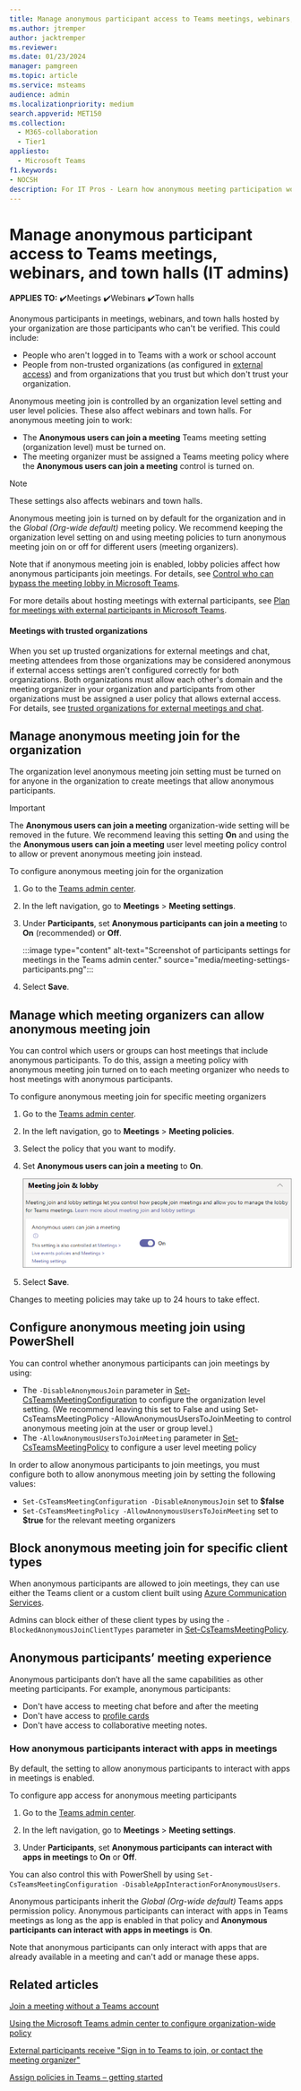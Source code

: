 ```yaml
--- 
title: Manage anonymous participant access to Teams meetings, webinars, and town halls (IT admins)
ms.author: jtremper
author: jacktremper
ms.reviewer: 
ms.date: 01/23/2024
manager: pamgreen
ms.topic: article
ms.service: msteams
audience: admin
ms.localizationpriority: medium
search.appverid: MET150
ms.collection: 
  - M365-collaboration
  - Tier1
appliesto: 
  - Microsoft Teams
f1.keywords:
- NOCSH
description: For IT Pros - Learn how anonymous meeting participation works in Microsoft Teams.
---
```


# Manage anonymous participant access to Teams meetings, webinars, and town halls (IT admins)

**APPLIES TO:** ✔️Meetings ✔️Webinars ✔️Town halls

Anonymous participants in meetings, webinars, and town halls hosted by your organization are those participants who can't be verified. This could include:

- People who aren't logged in to Teams with a work or school account 
- People from non-trusted organizations (as configured in [external access](trusted-organizations-external-meetings-chat.md)) and from organizations that you trust but which don't trust your organization.

Anonymous meeting join is controlled by an organization level setting and user level policies. These also affect webinars and town halls. For anonymous meeting join to work:
- The **Anonymous users can join a meeting** Teams meeting setting (organization level) must be turned on.
- The meeting organizer must be assigned a Teams meeting policy where the **Anonymous users can join a meeting** control is turned on.

> [!NOTE]
> These settings also affects webinars and town halls.

Anonymous meeting join is turned on by default for the organization and in the *Global (Org-wide default)* meeting policy. We recommend keeping the organization level setting on and using meeting policies to turn anonymous meeting join on or off for different users (meeting organizers).

Note that if anonymous meeting join is enabled, lobby policies affect how anonymous participants join meetings. For details, see [Control who can bypass the meeting lobby in Microsoft Teams](who-can-bypass-meeting-lobby.md).

For more details about hosting meetings with external participants, see [Plan for meetings with external participants in Microsoft Teams](plan-meetings-external-participants.md).

#### Meetings with trusted organizations

When you set up trusted organizations for external meetings and chat, meeting attendees from those organizations may be considered anonymous if external access settings aren't configured correctly for both organizations. Both organizations must allow each other's domain and the meeting organizer in your organization and participants from other organizations must be assigned a user policy that allows external access. For details, see [trusted organizations for external meetings and chat](trusted-organizations-external-meetings-chat.md).

## Manage anonymous meeting join for the organization

The organization level anonymous meeting join setting must be turned on for anyone in the organization to create meetings that allow anonymous participants.

> [!Important]
> The **Anonymous users can join a meeting** organization-wide setting will be removed in the future. We recommend leaving this setting **On** and using the the **Anonymous users can join a meeting** user level meeting policy control to allow or prevent anonymous meeting join instead.

To configure anonymous meeting join for the organization
1. Go to the [Teams admin center](https://admin.teams.microsoft.com).

1. In the left navigation, go to **Meetings** > **Meeting settings**.

1. Under **Participants**, set **Anonymous participants can join a meeting** to **On** (recommended) or **Off**.

    :::image type="content" alt-text="Screenshot of participants settings for meetings in the Teams admin center." source="media/meeting-settings-participants.png":::

1. Select **Save**.

## Manage which meeting organizers can allow anonymous meeting join

You can control which users or groups can host meetings that include anonymous participants. To do this, assign a meeting policy with anonymous meeting join turned on to each meeting organizer who needs to host meetings with anonymous participants.

To configure anonymous meeting join for specific meeting organizers
1. Go to the [Teams admin center](https://admin.teams.microsoft.com).

1. In the left navigation, go to **Meetings** > **Meeting policies**.

1. Select the policy that you want to modify.

1. Set **Anonymous users can join a meeting** to **On**.

    ![Screenshot of anonymous join meeting policy setting in the Teams admin center.](media/anonymous-users-can-join-meeting.png)

1. Select **Save**.

Changes to meeting policies may take up to 24 hours to take effect.

## Configure anonymous meeting join using PowerShell

You can control whether anonymous participants can join meetings by using:

- The `-DisableAnonymousJoin` parameter in [Set-CsTeamsMeetingConfiguration](/powershell/module/teams/set-csteamsmeetingconfiguration) to configure the organization level setting. (We recommend leaving this set to False and using Set-CsTeamsMeetingPolicy -AllowAnonymousUsersToJoinMeeting to control anonymous meeting join at the user or group level.)
- The `-AllowAnonymousUsersToJoinMeeting` parameter in [Set-CsTeamsMeetingPolicy](/powershell/module/teams/set-csteamsmeetingpolicy) to configure a user level meeting policy

In order to allow anonymous participants to join meetings, you must configure both to allow anonymous meeting join by setting the following values:

- `Set-CsTeamsMeetingConfiguration -DisableAnonymousJoin` set to **$false**
- `Set-CsTeamsMeetingPolicy -AllowAnonymousUsersToJoinMeeting` set to **$true** for the relevant meeting organizers

## Block anonymous meeting join for specific client types

When anonymous participants are allowed to join meetings, they can use either the Teams client or a custom client built using [Azure Communication Services](/azure/communication-services/). 

Admins can block either of these client types by using the `-BlockedAnonymousJoinClientTypes` parameter in [Set-CsTeamsMeetingPolicy](/powershell/module/teams/set-csteamsmeetingpolicy#-blockedanonymousjoinclienttypes).

## Anonymous participants’ meeting experience

Anonymous participants don’t have all the same capabilities as other meeting participants. For example, anonymous participants:

- Don't have access to meeting chat before and after the meeting
- Don't have access to [profile cards](https://support.microsoft.com/office/e80f931f-5fc4-4a59-ba6e-c1e35a85b501)
- Don't have access to collaborative meeting notes.

### How anonymous participants interact with apps in meetings

By default, the setting to allow anonymous participants to interact with apps in meetings is enabled.

To configure app access for anonymous meeting participants

1. Go to the [Teams admin center](https://admin.teams.microsoft.com).

1. In the left navigation, go to **Meetings** > **Meeting settings**.

1. Under **Participants**, set  **Anonymous participants can interact with apps in meetings** to **On** or **Off**.

You can also control this with PowerShell by using `Set-CsTeamsMeetingConfiguration -DisableAppInteractionForAnonymousUsers`.

Anonymous participants inherit the *Global (Org-wide default)* Teams apps permission policy. Anonymous participants can interact with apps in Teams meetings as long as the app is enabled in that policy and **Anonymous participants can interact with apps in meetings** is **On**.

Note that anonymous participants can only interact with apps that are already available in a meeting and can't add or manage these apps.

## Related articles

[Join a meeting without a Teams account](https://support.microsoft.com/office/c6efc38f-4e03-4e79-b28f-e65a4c039508)

[Using the Microsoft Teams admin center to configure organization-wide policy](meeting-settings-in-teams.md#allow-anonymous-users-to-join-meetings)

[External participants receive "Sign in to Teams to join, or contact the meeting organizer"](/microsoftteams/troubleshoot/meetings/external-participants-join-meeting-blocked)

[Assign policies in Teams – getting started](policy-assignment-overview.md)
